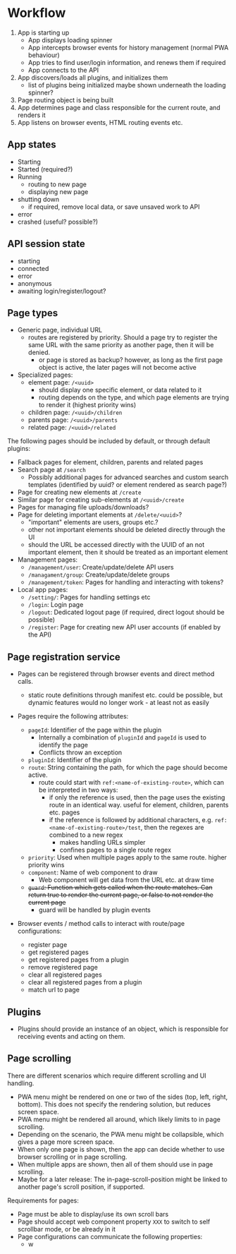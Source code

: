 # Workflow

1. App is starting up
   - App displays loading spinner
   - App intercepts browser events for history management (normal PWA behaviour)
   - App tries to find user/login information, and renews them if required
   - App connects to the API
2. App discovers/loads all plugins, and initializes them
   - list of plugins being initialized maybe shown underneath the loading spinner?
3. Page routing object is being built
4. App determines page and class responsible for the current route, and renders it
5. App listens on browser events, HTML routing events etc.

## App states

- Starting
- Started (required?)
- Running
  - routing to new page
  - displaying new page
- shutting down
  - if required, remove local data, or save unsaved work to API
- error
- crashed (useful? possible?)

## API session state

- starting
- connected
- error
- anonymous
- awaiting login/register/logout?

## Page types

- Generic page, individual URL
  - routes are registered by priority. Should a page try to register the same URL with the same priority as another page, then it will be denied.
    - or page is stored as backup? however, as long as the first page object is active, the later pages will not become active
- Specialized pages:
  - element page: `/<uuid>`
    - should display one specific element, or data related to it
    - routing depends on the type, and which page elements are trying to render it (highest priority wins)
  - children page: `/<uuid>/children`
  - parents page: `/<uuid>/parents`
  - related page: `/<uuid>/related`

The following pages should be included by default, or through default plugins:

- Fallback pages for element, children, parents and related pages
- Search page at `/search`
  - Possibly additional pages for advanced searches and custom search templates (identified by uuid? or element rendered as search page?)
- Page for creating new elements at `/create`
- Similar page for creating sub-elements at `/<uuid>/create`
- Pages for managing file uploads/downloads?
- Page for deleting important elements at `/delete/<uuid>`?
  - "important" elements are users, groups etc.?
  - other not important elements should be deleted directly through the UI
  - should the URL be accessed directly with the UUID of an not important element, then it should be treated as an important element
- Management pages:
  - `/management/user`: Create/update/delete API users
  - `/managament/group`: Create/update/delete groups
  - `/management/token`: Pages for handling and interacting with tokens?
- Local app pages:
  - `/setting/`: Pages for handling settings etc
  - `/login`: Login page
  - `/logout`: Dedicated logout page (if required, direct logout should be possible)
  - `/register`: Page for creating new API user accounts (if enabled by the API)

## Page registration service

- Pages can be registered through browser events and direct method calls.
  - static route definitions through manifest etc. could be possible, but dynamic features would no longer work - at least not as easily
- Pages require the following attributes:
  - `pageId`: Identifier of the page within the plugin
    - Internally a combination of `pluginId` and `pageId` is used to identify the page
    - Conflicts throw an exception
  - `pluginId`: Identifier of the plugin
  - `route`: String containing the path, for which the page should become active.
    - route could start with `ref:<name-of-existing-route>`, which can be interpreted in two ways:
      - if only the reference is used, then the page uses the existing route in an identical way. useful for element, children, parents etc. pages
      - if the reference is followed by additional characters, e.g. `ref:<name-of-existing-route>/test`, then the regexes are combined to a new regex
        - makes handling URLs simpler
        - confines pages to a single route regex
  - `priority`: Used when multiple pages apply to the same route. higher priority wins
  - `component`: Name of web component to draw
    - Web component will get data from the URL etc. at draw time
  - ~~`guard`: Function which gets called when the route matches. Can return true to render the current page, or false to not render the current page~~
    - guard will be handled by plugin events

- Browser events / method calls to interact with route/page configurations:
  - register page
  - get registered pages
  - get registered pages from a plugin
  - remove registered page
  - clear all registered pages
  - clear all registered pages from a plugin
  - match url to page

## Plugins

- Plugins should provide an instance of an object, which is responsible for receiving events and acting on them.

## Page scrolling

There are different scenarios which require different scrolling and UI handling.

- PWA menu might be rendered on one or two of the sides (top, left, right, bottom).
  This does not specify the rendering solution, but reduces screen space.
- PWA menu might be rendered all around, which likely limits to in page scrolling.
- Depending on the scenario, the PWA menu might be collapsible, which gives a page more screen space.
- When only one page is shown, then the app can decide whether to use browser scrolling or in page scrolling.
- When multiple apps are shown, then all of them should use in page scrolling.
- Maybe for a later release: The in-page-scroll-position might be linked to another page's scroll position, if
  supported.

Requirements for pages:

- Page must be able to display/use its own scroll bars
- Page should accept web component property `XXX` to switch to self scrollbar mode, or be already in it
- Page configurations can communicate the following properties:
  - w


